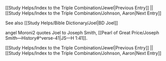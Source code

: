 [[Study Helps/Index to the Triple Combination/Jewel|Previous Entry]]  ||  [[Study Helps/Index to the Triple Combination/Johnson, Aaron|Next Entry]]

 See also [[Study Helps/Bible Dictionary/Joel|BD Joel]]

 angel Moroni2 quotes Joel to Joseph Smith, [[Pearl of Great Price/Joseph Smith—History#^verse-41|JS—H 1:41]].

[[Study Helps/Index to the Triple Combination/Jewel|Previous Entry]]  ||  [[Study Helps/Index to the Triple Combination/Johnson, Aaron|Next Entry]]
